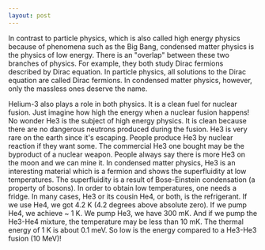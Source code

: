 ```yaml
---
layout: post
---
```

In contrast to particle physics, which is also called high energy physics because of phenomena such as the Big Bang, condensed matter physics is the physics of low energy. There is an "overlap" between these two branches of physics. For example, they both study Dirac fermions described by Dirac equation. In particle physics, all solutions to the Dirac equation are called Dirac fermions. In condensed matter physics, however, only the massless ones deserve the name.

Helium-3 also plays a role in both physics. It is a clean fuel for nuclear fusion. Just imagine how high the energy when a nuclear fusion happens! No wonder He3 is the subject of high energy physics. It is clean because there are no dangerous neutrons produced during the fusion. He3 is very rare on the earth since it's escaping. People produce He3 by nuclear reaction if they want some. The commercial He3 one bought may be the byproduct of a nuclear weapon. People always say there is more He3 on the moon and we can mine it. In condensed matter physics, He3 is an interesting material which is a fermion and shows the superfluidity at low temperatures. The superfluidity is a result of Bose-Einstein condensation (a property of bosons). In order to obtain low temperatures, one needs a fridge. In many cases, He3 or its cousin He4, or both, is the refrigerant. If we use He4, we got 4.2 K (4.2 degrees above absolute zero). If we pump He4, we achieve ~ 1 K. We pump He3, we have 300 mK. And if we pump the He3-He4 mixture, the temperature may be less than 10 mK.  The thermal energy of 1 K is about 0.1 meV. So low is the energy compared to a He3-He3 fusion (10 MeV)!
